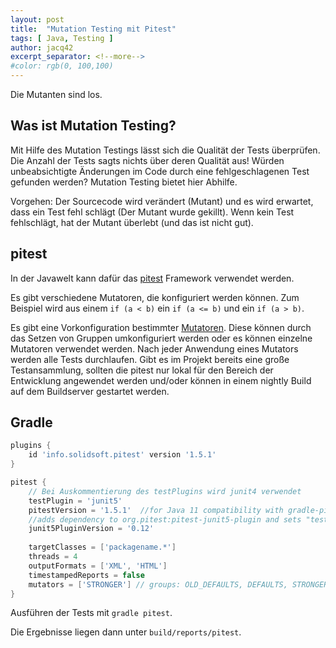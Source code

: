 ```yaml
---
layout: post
title:  "Mutation Testing mit Pitest"
tags: [ Java, Testing ]
author: jacq42
excerpt_separator: <!--more-->
#color: rgb(0, 100,100)
---
```


Die Mutanten sind los.

<!--more-->

## Was ist Mutation Testing?

Mit Hilfe des Mutation Testings lässt sich die Qualität der Tests überprüfen. Die Anzahl der Tests sagts nichts über deren Qualität aus! Würden unbeabsichtigte Änderungen im Code durch eine fehlgeschlagenen Test gefunden werden? Mutation Testing bietet hier Abhilfe. 

Vorgehen: Der Sourcecode wird verändert (Mutant) und es wird erwartet, dass ein Test fehl schlägt (Der Mutant wurde gekillt). Wenn kein Test fehlschlägt, hat der Mutant überlebt (und das ist nicht gut).

## pitest

In der Javawelt kann dafür das [pitest](https://pitest.org/) Framework verwendet werden. 

Es gibt verschiedene Mutatoren, die konfiguriert werden können. Zum Beispiel wird aus einem `if (a < b)` ein `if (a <= b)` und ein `if (a > b)`.

Es gibt eine Vorkonfiguration bestimmter [Mutatoren](https://pitest.org/quickstart/mutators/). Diese können durch das Setzen von Gruppen umkonfiguriert werden oder es können einzelne Mutatoren verwendet werden. Nach jeder Anwendung eines Mutators werden alle Tests durchlaufen. Gibt es im Projekt bereits eine große Testansammlung, sollten die pitest nur lokal für den Bereich der Entwicklung angewendet werden und/oder können in einem nightly Build auf dem Buildserver gestartet werden.

## Gradle

```groovy
plugins {
	id 'info.solidsoft.pitest' version '1.5.1'
}

pitest {
    // Bei Auskommentierung des testPlugins wird junit4 verwendet
    testPlugin = 'junit5'
	pitestVersion = '1.5.1'  //for Java 11 compatibility with gradle-pitest-plugin 1.3.0
	//adds dependency to org.pitest:pitest-junit5-plugin and sets "testPlugin" to "junit5"
    junit5PluginVersion = '0.12'
    
    targetClasses = ['packagename.*']
    threads = 4
    outputFormats = ['XML', 'HTML']
    timestampedReports = false
    mutators = ['STRONGER']	// groups: OLD_DEFAULTS, DEFAULTS, STRONGER, ALL
}
``` 
Ausführen der Tests mit `gradle pitest`.

Die Ergebnisse liegen dann unter `build/reports/pitest`.